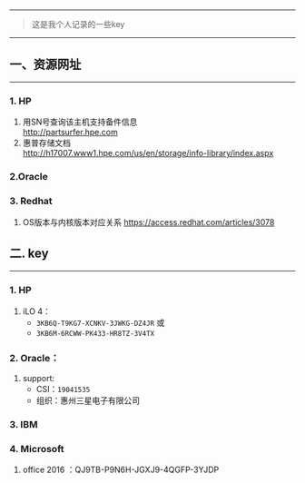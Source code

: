 # 
----------
> 这是我个人记录的一些key  
----
## 一、资源网址
-------------
### 1. HP  
1. 用SN号查询该主机支持备件信息   
	http://partsurfer.hpe.com    
2. 惠普存储文档   
	http://h17007.www1.hpe.com/us/en/storage/info-library/index.aspx  
### 2.Oracle  

### 3. Redhat
1. OS版本与内核版本对应关系
	https://access.redhat.com/articles/3078

## 二. key  
-------
### 1. HP  
1. iLO 4： 
	+ `3KB6Q-T9KG7-XCNKV-3JWKG-DZ4JR` 或   
	+ `3KB6M-6RCWW-PK433-HR8TZ-3V4TX`  

### 2. Oracle：  
1. support:  
	+ CSI：`19041535`   
	+ 组织：惠州三星电子有限公司  
### 3. IBM  


### 4. Microsoft     
1. office 2016 ：QJ9TB-P9N6H-JGXJ9-4QGFP-3YJDP  